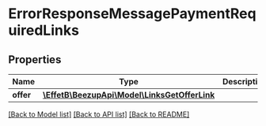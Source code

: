 # ErrorResponseMessagePaymentRequiredLinks

## Properties
Name | Type | Description | Notes
------------ | ------------- | ------------- | -------------
**offer** | [**\EffetB\BeezupApi\Model\LinksGetOfferLink**](LinksGetOfferLink.md) |  | 

[[Back to Model list]](../README.md#documentation-for-models) [[Back to API list]](../README.md#documentation-for-api-endpoints) [[Back to README]](../README.md)


